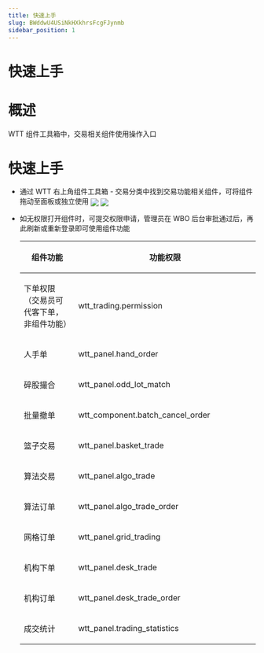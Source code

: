 ```yaml
---
title: 快速上手
slug: BWddwU4USiNkHXkhrsFcgFJynmb
sidebar_position: 1
---
```



# 快速上手

# 概述

WTT 组件工具箱中，交易相关组件使用操作入口 

# 快速上手

- 通过 WTT 右上角组件工具箱 - 交易分类中找到交易功能相关组件，可将组件拖动至面板或独立使用
    <img src="/assets/OuDGbsPyJoDCtbxm90tcn9K7nQM.png" src-width="600" src-height="128" align="center"/>
    <img src="/assets/NMzibMVQyoVbsMx6QCUcGr61noh.png" src-width="1354" src-height="904" align="center"/>

- 如无权限打开组件时，可提交权限申请，管理员在 WBO 后台审批通过后，再此刷新或重新登录即可使用组件功能
    <table header_row="1">
    <colgroup>
    <col width="244"/>
    <col width="550"/>
    </colgroup>
    <thead>
    <tr><th><p>组件功能</p></th><th><p>功能权限</p></th></tr>
    </thead>
    <tbody>
    <tr><td><p>下单权限<br/>（交易员可代客下单，非组件功能）</p></td><td><p>wtt_trading.permission</p></td></tr>
    <tr><td><p>人手单</p></td><td><p>wtt_panel.hand_order</p></td></tr>
    <tr><td><p>碎股撮合</p></td><td><p>wtt_panel.odd_lot_match</p></td></tr>
    <tr><td><p>批量撤单</p></td><td><p>wtt_component.batch_cancel_order</p></td></tr>
    <tr><td><p>篮子交易</p></td><td><p>wtt_panel.basket_trade</p></td></tr>
    <tr><td><p>算法交易</p></td><td><p>wtt_panel.algo_trade</p></td></tr>
    <tr><td><p>算法订单</p></td><td><p>wtt_panel.algo_trade_order</p></td></tr>
    <tr><td><p>网格订单</p></td><td><p>wtt_panel.grid_trading</p></td></tr>
    <tr><td><p>机构下单</p></td><td><p>wtt_panel.desk_trade</p></td></tr>
    <tr><td><p>机构订单</p></td><td><p>wtt_panel.desk_trade_order</p></td></tr>
    <tr><td><p>成交统计</p></td><td><p>wtt_panel.trading_statistics</p></td></tr>
    </tbody>
    </table>
    
